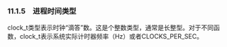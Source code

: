 ### 11.1.5　进程时间类型

clock_t类型表示时钟“滴答”数。这是个整数类型，通常是长整型。对于不同函数，clock_t表示系统实际计时器频率（Hz）或者CLOCKS_PER_SEC。

